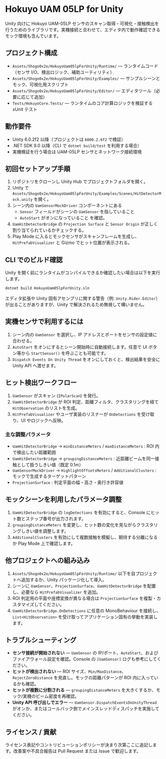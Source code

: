 # Hokuyo UAM 05LP for Unity

Unity 向けに Hokuyo UAM-05LP センサのスキャン取得・可視化・接触検出を行うためのライブラリです。実機接続と合わせて、エディタ内で動作確認できるモック環境も含んでいます。

## プロジェクト構成
- `Assets/Shogo0x2e/HokuyoUam05lpForUnity/Runtime/` — ランタイムコード（センサ I/O、検出ロジック、補助ユーティリティ）
- `Assets/Shogo0x2e/HokuyoUam05lpForUnity/Examples/` — サンプルシーンとモック、可視化用スクリプト
- `Assets/Shogo0x2e/HokuyoUam05lpForUnity/Editor/` — エディタツール（必要に応じて追加）
- `Tests/HokuyoCore.Tests/` — ランタイムのコア計算ロジックを検証する xUnit テスト

## 動作要件
- Unity 6.0.2f2 以降（プロジェクトは `6000.2.6f2` で検証）
- .NET SDK 9.0 以降（CLI で `dotnet build/test` を利用する場合）
- 実機検証を行う場合は UAM-05LP センサとネットワーク接続環境

## 初回セットアップ手順
1. リポジトリをクローンし Unity Hub でプロジェクトフォルダを開く。
2. Unity で `Assets/Shogo0x2e/HokuyoUam05lpForUnity/Examples/Scenes/HitDetectorMock.unity` を開く。
3. シーン内の `UamSensorMockDriver` コンポーネントにある
   - `Sensor` フィールドがシーンの `UamSensor` を指していること
   - `AutoStart` がオンになっていること
   を確認。
4. `UamHitDetectorBridge` の `Projection Surface` と `Sensor Origin` が正しく割り当てられているかチェックする。
5. Play Mode に入るとモックセンサがスキャンフレームを生成し、`HitPrefabVisualizer` と Gizmo でヒット位置が表示される。

## CLI でのビルド確認
Unity を開く前にランタイムがコンパイルできるか確認したい場合は以下を実行します。

```bash
dotnet build HokuyoUam05lpForUnity.sln
```

エディタ拡張や Unity 固有アセンブリに関する警告（例: `Unity.Rider.Editor`）が出ることがありますが、Unity で解決されるため無視して構いません。

## 実機センサで利用するには
1. シーン内の `UamSensor` を選択し、IP アドレスとポートをセンサの設定値に合わせる。
2. `AutoStart` をオンにするとシーン開始時に自動接続します。任意で UI ボタン等から `StartSensor()` を呼ぶことも可能です。
3. `Dispatch Events On Unity Thread` をオンにしておくと、検出結果を安全に Unity API へ渡せます。

## ヒット検出ワークフロー
1. `UamSensor` がスキャン (`IPolarScan`) を発行。
2. `UamHitDetectorBridge` が ROI 判定、距離フィルタ、クラスタリングを経て `HitObservation` のリストを生成。
3. `HitPrefabVisualizer` やユーザ実装のリスナーが `OnDetections` を受け取り、UI やロジックへ反映。

### 主な調整パラメータ
- `UamHitDetectorBridge` → `minDistanceMeters` / `maxDistanceMeters` : ROI 内で検出したい距離範囲
- `UamHitDetectorBridge` → `groupingDistanceMeters` : 近距離ビームを同一接触として扱うしきい値（既定 0.1m）
- `UamSensorMockDriver` → `HighlightOffsetsMeters` / `AdditionalClusters` : モックで生成するターゲットパターン
- `ProjectionSurface` : 判定平面の幅・高さ・奥行き許容値

## モックシーンを利用したパラメータ調整
1. `UamHitDetectorBridge` の `logDetections` を有効にすると、Console にヒット数とステップ番号が出力されます。
2. `groupingDistanceMeters` を変更し、ヒット数の変化を見ながらクラスタリングしきい値を調整します。
3. `AdditionalClusters` を有効にして複数接触を模擬し、期待する分離になるか Play Mode 上で確認します。

## 他プロジェクトへの組み込み
1. `Assets/Shogo0x2e/HokuyoUam05lpForUnity/Runtime/` 以下を自プロジェクトへ追加するか、Unity パッケージ化して導入。
2. シーンに `UamSensor`、`ProjectionSurface`、`UamHitDetectorBridge` を配置し、必要なら `HitPrefabVisualizer` を追加。
3. ROI 判定用の平面や座標変換が異なる場合は `ProjectionSurface` を複製・カスタマイズしてください。
4. `UamHitDetectorBridge.OnDetections` に任意の MonoBehaviour を接続し、`List<HitObservation>` を受け取ってアプリケーション固有の挙動を実装します。

## トラブルシューティング
- **センサ接続が開始されない** — `UamSensor` の IP/ポート、`AutoStart`、およびファイアウォール設定を確認。Console の `[UamSensor]` ログも参考にしてください。
- **ヒットが検出されない** — ROI サイズ、`Min/MaxDistance`、`RejectZeroDistance` を見直し。モックの距離パターンが ROI 内に入っているかも確認。
- **ヒットが複数に分割される** — `groupingDistanceMeters` を大きくするか、モック/実機のビーム密度を再確認。
- **Unity API 呼び出しでエラー** — `UamSensor.DispatchEventsOnUnityThread` がオンか、またはコールバック側でメインスレッドディスパッチを実施してください。

## ライセンス / 貢献
ライセンス表記やコントリビューションポリシーが決まり次第ここに追記します。改善案や不具合報告は Pull Request または Issue で歓迎します。
